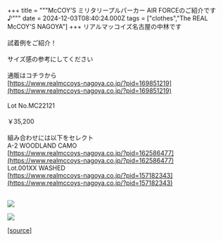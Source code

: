 +++
title = """McCOY'S ミリタリープルパーカー AIR FORCEのご紹介です♪"""
date = 2024-12-03T08:40:24.000Z
tags = ["clothes","The REAL McCOY'S NAGOYA"]
+++
リアルマッコイズ名古屋の中林です  
   
試着例をご紹介！  
   
サイズ感の参考にしてください  
   
通販はコチラから  
[https://www.realmccoys-nagoya.co.jp/?pid=169851219](https://www.realmccoys-nagoya.co.jp/?pid=169851219)  
   
Lot No.MC22121  
   
￥35,200  
   
組み合わせには以下をセレクト  
A-2 WOODLAND CAMO  
[https://www.realmccoys-nagoya.co.jp/?pid=162586477](https://www.realmccoys-nagoya.co.jp/?pid=162586477)  
Lot.001XX WASHED  
[https://www.realmccoys-nagoya.co.jp/?pid=157182343](https://www.realmccoys-nagoya.co.jp/?pid=157182343)  
 

[![](https://stat.ameba.jp/user_images/20241203/17/realmccoy-nagoya/3c/d0/j/o1000100015517303749.jpg)](https://www.realmccoys-nagoya.co.jp/?pid=162586477)  
  
[![](https://stat.ameba.jp/user_images/20241203/17/realmccoy-nagoya/7b/37/j/o1000100015517303745.jpg)](https://www.realmccoys-nagoya.co.jp/?pid=169851219)

[[source]](https://ameblo.jp/realmccoy-nagoya/entry-12877313996.html)
